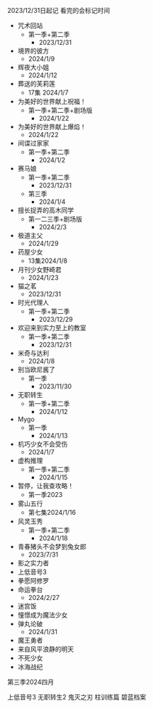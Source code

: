 
2023/12/31日起记
看完的会标记时间

- 咒术回站
	- 第一季+第二季
		- 2023/12/31
- 境界的彼方
	- 2024/1/9
- 辉夜大小姐
	- 2024/1/12
- 葬送的芙莉莲
	- 17集 2024/1/7
- 为美好的世界献上祝福！
	- 第一季+第二季+剧场版
		- 2024/1/22
- 为美好的世界献上爆焰！
	- 2024/1/22
- 间谍过家家
	- 第一季+第二季
		- 2024/1/2
- 赛马娘
	- 第一季+第二季
		- 2023/12/31
	- 第三季
		- 2024/1/4
- 擅长捉弄的高木同学
	- 第一二三季+剧场版
		- 2024/2/3
- 极道主父
	- 2024/1/29
- 药屋少女
	- 13集2024/1/8
- 月刊少女野崎君
	- 2024/1/23
- 猫之茗
	- 2023/12/31
- 时光代理人
	- 第一季+第二季
		- 2023/12/29
- 欢迎来到实力至上的教室
	- 第一季+第二季
		- 2023/12/31
- 米奇与达利
	- 2024/1/8
- 别当欧尼酱了
	- 第一季
		- 2023/11/30
- 无职转生
	- 第一季+第二季
		- 2024/1/12
- Mygo
	- 第一季
		- 2024/1/13
- 机巧少女不会受伤
	- 2024/1/7
- 虚构推理
	- 第一季+第二季
		- 2024/1/15
- 暂停，让我查攻略！
	- 第一季2023
- 雾山五行
	- 第七集2024/1/16
- 风灵玉秀
	- 第一季+第二季
		- 2024/1/18
- 青春猪头不会梦到兔女郎
	- 2023/7/31
- 影之实力者
- 上低音号3
- 拳愿阿修罗
- 命运拳台
	- 2024/2/27
- 迷宫饭
- 憧憬成为魔法少女
- 弹丸论破
	- 2024/1/31
- 魔王勇者
- 来自风平浪静的明天
- 不死少女
- 冰海战纪

第三季2024四月

上低音号3
无职转生2
鬼灭之刃 柱训练篇
碧蓝档案